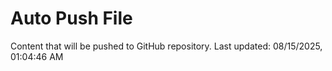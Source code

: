 # Auto Push File

Content that will be pushed to GitHub repository.
Last updated: 08/15/2025, 01:04:46 AM